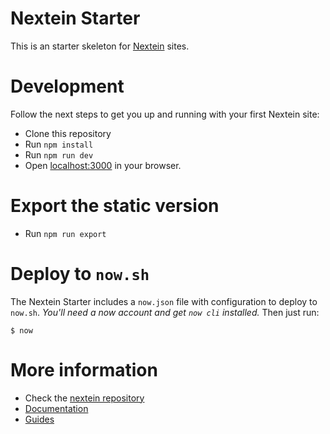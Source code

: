 # Nextein Starter

This is an starter skeleton for [Nextein](https://nextein.now.sh) sites.

# Development

Follow the next steps to get you up and running with your first Nextein site:

- Clone this repository
- Run `npm install`
- Run `npm run dev`
- Open [localhost:3000](http://localhost:3000) in your browser.

# Export the static version

- Run `npm run export`

# Deploy to `now.sh`

The Nextein Starter includes a `now.json` file with configuration to deploy to `now.sh`. _You'll need a now account and get `now cli` installed._ Then just run:

```
$ now
```

# More information

- Check the [nextein repository](https://github.com/elmasse/nextein)
- [Documentation](https://nextein.now.sh/docs) 
- [Guides](https://nextein.now.sh/guides)

